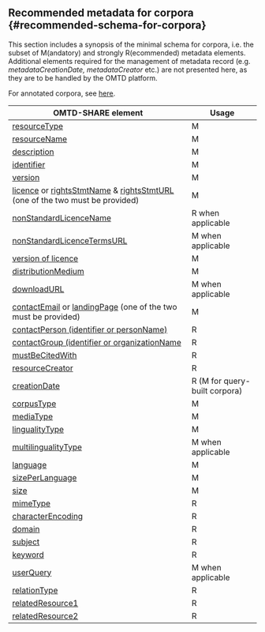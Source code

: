 ## ​Recommended metadata for corpora {#recommended-schema-for-corpora}

This section includes a synopsis of the minimal schema for corpora, i.e. the subset of M(andatory) and strongly R(ecommended) metadata elements. Additional elements required for the management of metadata record (e.g. _metadataCreationDate, metadataCreator_ etc.) are not presented here, as they are to be handled by the OMTD platform.

For annotated corpora, see [here](metadata-schema-for-annotated-corpora.md).

| OMTD-SHARE element | Usage |
| --- | --- |
| [resourceType](/corpora_resourceType.md) | Μ |
| [resourceName](/corpora_resourceName.md) | Μ |
| [description](/corpora_description.md) | Μ |
| [identifier](/corpora_identifier.md) | Μ |
| [version](/corpora_version.md) | M |
| [licence](/corpora_licence.md) or [rightsStmtName](/corpora_rightsStmtName.md) & [rightsStmtURL](/corpora_rightsStmtURL.md) \(one of the two must be provided\) | Μ |
| [nonStandardLicenceName](/corpora_nonStandardLicenceName.md) | R when applicable |
| [nonStandardLicenceTermsURL](/corpora_nonStandardLicenceTermsURL.md) | Μ when applicable |
| [version of licence](/corpora_version_of_licence.md) | Μ |
| [distributionMedium](/corpora_distributionMedium.md) | Μ |
| [downloadURL](/corpora_downloadURL.md) | Μ when applicable |
| [contactEmail](/corpora_contactEmail.md) or [landingPage](/corpora_landingPage.md) \(one of the two must be provided\) | Μ |
| [contactPerson (identifier or personName)](/corpora_contactPerson.md) | R |
| [contactGroup (identifier or organizationName](/corpora_contactGroup.md) | R |
| [mustBeCitedWith](/corpora_mustBeCitedWith.md) | R |
| [resourceCreator](/corpora_resourceCreator.md) | R |
| [creationDate](/corpora_creationDate.md) | R \(M for query-built corpora\) |
| [corpusType](/corpora_corpusType.md) | Μ |
| [mediaType](/corpora_mediaType.md) | Μ |
| [lingualityType](/corpora_lingualityType.md) | Μ |
| [multilingualityType](/corpora_multilingualityType.md) | Μ when applicable |
| [language](/corpora_language.md) | Μ |
| [sizePerLanguage](/corpora_sizePerLanguage.md) | Μ |
| [size](/corpora_size.md) | Μ |
| [mimeType](/corpora_mimeType.md) | R |
| [characterEncoding](/corpora_characterEncoding.md) | R |
| [domain](/corpora_domain.md) | R |
| [subject](/corpora_subject.md) | R |
| [keyword](/corpora_keyword.md) | R |
| [userQuery](/corpora_userQuery.md) | Μ when applicable |
| [relationType](/corpora_relationType.md) | R |
| [relatedResource1](/corpora_relatedResource1.md) | R |
| [relatedResource2](/corpora_relatedResource2.md) | R |
